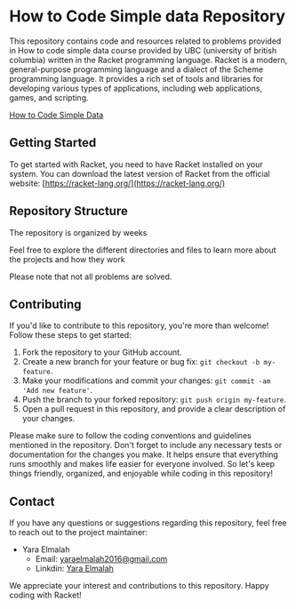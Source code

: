 # How to Code Simple data Repository

This repository contains code and resources related to problems provided in How to code simple data course provided by UBC (university of british columbia) written in the Racket programming language. Racket is a modern, general-purpose programming language and a dialect of the Scheme programming language. It provides a rich set of tools and libraries for developing various types of applications, including web applications, games, and scripting.

[How to Code Simple Data](https://learning.edx.org/course/course-v1:UBCx+HtC1x+2T2017/home)
## Getting Started

To get started with Racket, you need to have Racket installed on your system. You can download the latest version of Racket from the official website: [https://racket-lang.org/](https://racket-lang.org/)

## Repository Structure

The repository is organized by weeks

Feel free to explore the different directories and files to learn more about the projects and how they work

Please note that not all problems are solved.

## Contributing

If you'd like to contribute to this repository, you're more than welcome! Follow these steps to get started:

1. Fork the repository to your GitHub account.
2. Create a new branch for your feature or bug fix: `git checkout -b my-feature`.
3. Make your modifications and commit your changes: `git commit -am 'Add new feature'`.
4. Push the branch to your forked repository: `git push origin my-feature`.
5. Open a pull request in this repository, and provide a clear description of your changes.

Please make sure to follow the coding conventions and guidelines mentioned in the repository. Don't forget to include any necessary tests or documentation for the changes you make. It helps ensure that everything runs smoothly and makes life easier for everyone involved. So let's keep things friendly, organized, and enjoyable while coding in this repository!


## Contact

If you have any questions or suggestions regarding this repository, feel free to reach out to the project maintainer:

- Yara Elmalah
  - Email: yaraelmalah2016@gmail.com
  - Linkdin: [Yara Elmalah](https://www.linkedin.com/in/yara-elmalah/)

We appreciate your interest and contributions to this repository. Happy coding with Racket!

